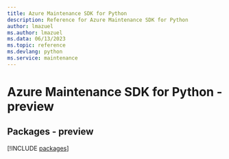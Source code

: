```yaml
---
title: Azure Maintenance SDK for Python
description: Reference for Azure Maintenance SDK for Python
author: lmazuel
ms.author: lmazuel
ms.data: 06/13/2023
ms.topic: reference
ms.devlang: python
ms.service: maintenance
---
```

# Azure Maintenance SDK for Python - preview
## Packages - preview
[!INCLUDE [packages](maintenance-index.md)]